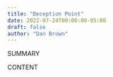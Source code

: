 ```yaml
---
title: "Deception Point"
date: 2022-07-24T00:00:00-05:00
draft: false
author: "Dan Brown"
---
```


SUMMARY

<!--more-->

CONTENT